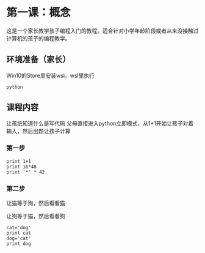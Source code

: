 # 第一课：概念

这是一个家长教学孩子编程入门的教程。适合针对小学年龄阶段或者从来没接触过计算机的孩子的编程教学。

## 环境准备（家长）

Win10的Store里安装wsl。wsl里执行

```
python
```

## 课程内容

让孩纸知道什么是写代码
父母直接进入python立即模式，从1+1开始让孩子对着输入，然后出题让孩子计算


### 第一步

```
print 1+1
print 16*48
print '*' * 42
```

### 第二步


让猫等于狗，然后看看猫

让狗等于猫，然后看看狗

```
cat='dog'
print cat
dog='cat'
print dog
```
